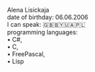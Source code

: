 Alena Lisickaja     
date of birthday: 06.06.2006       
I can speak: 🇬🇧🇧🇾🇺🇦🇵🇱        
programming languages:       
  • C#,     
  • C,     
  • FreePascal,     
  • Lisp            
